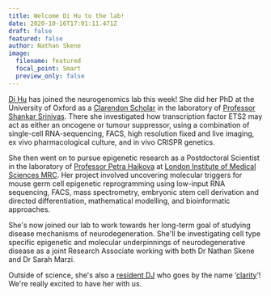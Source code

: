 ```yaml
---
title: Welcome Di Hu to the lab!
date: 2020-10-16T17:01:11.471Z
draft: false
featured: false
author: Nathan Skene
image:
  filename: featured
  focal_point: Smart
  preview_only: false
---
```

[Di Hu](https://www.neurogenomics.co.uk/author/di-hu/) has joined the neurogenomics lab this week! She did her PhD at the University of Oxford as a [Clarendon Scholar](https://www.ox.ac.uk/clarendon) in the laboratory of [Professor Shankar Srinivas](https://www.dpag.ox.ac.uk/research/srinivas-group). There she investigated how transcription factor ETS2 may act as either an oncogene or tumour suppressor, using a combination of single-cell RNA-sequencing, FACS, high resolution fixed and live imaging, ex vivo pharmacological culture, and in vivo CRISPR genetics.

She then went on to pursue epigenetic research as a Postdoctoral Scientist in the laboratory of [Professor Petra Hajkova](https://lms.mrc.ac.uk/research-group/reprogramming-and-chromatin/) at [London Institute of Medical Sciences MRC](https://lms.mrc.ac.uk/). Her project involved uncovering molecular triggers for mouse germ cell epigenetic reprogramming using low-input RNA sequencing, FACS, mass spectrometry, embryonic stem cell derivation and directed differentiation, mathematical modelling, and bioinformatic approaches.

She's now joined our lab to work towards her long-term goal of studying disease mechanisms of neurodegeneration. She'll be investigating cell type specific epigenetic and molecular underpinnings of neurodegenerative disease as a joint Research Associate working with both Dr Nathan Skene and Dr Sarah Marzi.

Outside of science, she's also a [resident DJ](https://soundcloud.com/clarityharddance) who goes by the name ‘[clarity](https://mantissamix.com/an-interview-clarity/)’! We're really excited to have her with us.
